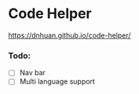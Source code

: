 # Code Helper

https://dnhuan.github.io/code-helper/

### Todo:

- [ ] Nav bar
- [ ] Multi language support
